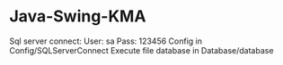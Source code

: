 # Java-Swing-KMA
Sql server connect: 
User: sa
Pass: 123456
Config in Config/SQLServerConnect
Execute file database in Database/database
